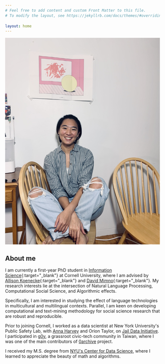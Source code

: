```yaml
---
# Feel free to add content and custom Front Matter to this file.
# To modify the layout, see https://jekyllrb.com/docs/themes/#overriding-theme-defaults

layout: home
---
```

![A picture of me in front of Hyunju's zoom background](/assets/portrait.jpg)
## About me
I am currently a first-year PhD student in [Information Science](https://infosci.cornell.edu/){:target="_blank"} at Cornell University, where I am advised by [Allison Koenecke](https://koenecke.infosci.cornell.edu/){:target="_blank"} and [David Mimno](http://www.mimno.org/){:target="_blank"}. My research interests lie at the intersection of Natural Language Processing, Computational Social Science, and Algorithmic effects. 

Specifically, I am interested in studying the effect of language technologies in multicultural and multilingual contexts. Parallel, I am keen on developing computational and text-mining methodology for social science research that are robust and reproducible.

Prior to joining Cornell, I worked as a data scientist at New York University's Public Safety Lab, with [Anna Harvey](https://wp.nyu.edu/annaharvey/) and Orion Taylor, on [Jail Data Initiative](https://publicsafetylab.org/jail-data-initiative). I participated in [g0v](https://g0v.tw/intl/en/), a grassroot civic-tech community in Taiwan, where I was one of the main contributors of [0archive](https://0archive.tw/) project. 
          
I received my M.S. degree from [NYU's Center for Data Science](https://cds.nyu.edu/), where I learned to appreciate the beauty of math and algorithms. 